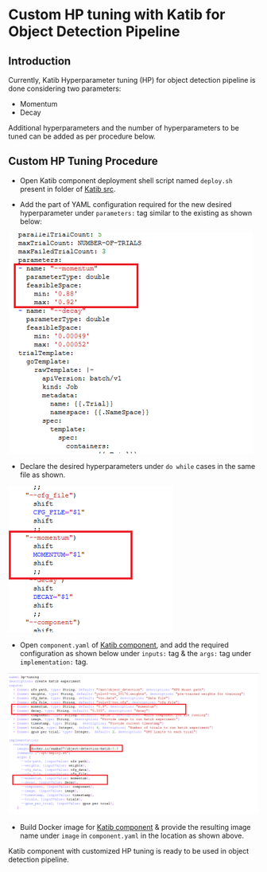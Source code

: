 # **Custom HP tuning with Katib for Object Detection Pipeline**

## <a name='Introduction'></a>**Introduction**

Currently, Katib Hyperparameter tuning (HP) for object detection pipeline is done considering two parameters:

* Momentum
* Decay

Additional hyperparameters and the number of hyperparameters to be tuned can be added as per procedure below. 

## <a name='Procedure'></a>**Custom HP Tuning Procedure**

- Open Katib component deployment shell script named ```deploy.sh``` present in folder of [Katib src](./components/v2/katib/src).

- Add the part of YAML configuration required for the new desired hyperparameter under ```parameters:``` tag similar to the existing as shown below:

![Custom HP tuning](./pictures/22-katib-params.png)

- Declare the desired hyperparameters under ```do while``` cases in the same file as shown.

![Custom HP tuning](./pictures/23-katib-params.png)

- Open ```component.yaml``` of [Katib component](./components/v2/katib), and add the required configuration as shown below under ```inputs:``` tag & the ```args:``` tag under ```implementation:``` tag.

![Custom HP tuning](./pictures/24-katib-comp-yaml.png)

- Build Docker image for [Katib component](./components/v2/katib) & provide the resulting image name under ```image``` in ```component.yaml``` in the location as shown above.

Katib component with customized HP tuning is ready to be used in object detection pipeline.
